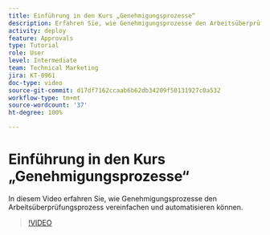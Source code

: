```yaml
---
title: Einführung in den Kurs „Genehmigungsprozesse“
description: Erfahren Sie, wie Genehmigungsprozesse den Arbeitsüberprüfungsprozess vereinfachen und automatisieren können.
activity: deploy
feature: Approvals
type: Tutorial
role: User
level: Intermediate
team: Technical Marketing
jira: KT-8961
doc-type: video
source-git-commit: d17df7162ccaab6b62db34209f50131927c0a532
workflow-type: tm+mt
source-wordcount: '37'
ht-degree: 100%

---
```


# Einführung in den Kurs „Genehmigungsprozesse“

In diesem Video erfahren Sie, wie Genehmigungsprozesse den Arbeitsüberprüfungsprozess vereinfachen und automatisieren können.

>[!VIDEO](https://video.tv.adobe.com/v/335224/?quality=12&learn=on&enablevpops)
